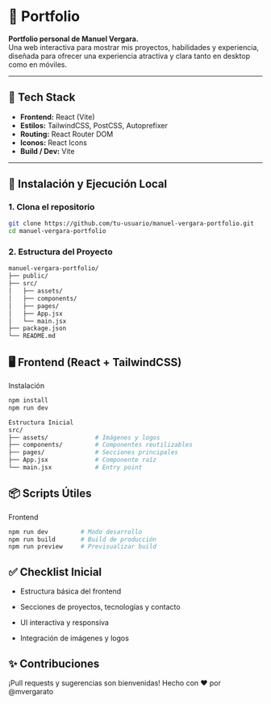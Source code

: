 # 🚀 Portfolio

**Portfolio personal de Manuel Vergara.**  
Una web interactiva para mostrar mis proyectos, habilidades y experiencia, diseñada para ofrecer una experiencia atractiva y clara tanto en desktop como en móviles.

---

## 🧱 Tech Stack

- **Frontend:** React (Vite)  
- **Estilos:** TailwindCSS, PostCSS, Autoprefixer  
- **Routing:** React Router DOM  
- **Iconos:** React Icons  
- **Build / Dev:** Vite  

---

## 🚀 Instalación y Ejecución Local

### 1. Clona el repositorio

```bash
git clone https://github.com/tu-usuario/manuel-vergara-portfolio.git
cd manuel-vergara-portfolio
```

### 2. Estructura del Proyecto

```bash
manuel-vergara-portfolio/
├── public/
├── src/
│   ├── assets/
│   ├── components/
│   ├── pages/
│   ├── App.jsx
│   └── main.jsx
├── package.json
└── README.md
```

## 🖥️ Frontend (React + TailwindCSS)
Instalación

```bash
npm install
npm run dev
```

```bash
Estructura Inicial
src/
├── assets/             # Imágenes y logos
├── components/         # Componentes reutilizables
├── pages/              # Secciones principales
├── App.jsx             # Componente raíz
└── main.jsx            # Entry point
```

## 📦 Scripts Útiles
Frontend

```bash
npm run dev         # Modo desarrollo
npm run build       # Build de producción
npm run preview     # Previsualizar build
```

## ✅ Checklist Inicial

 - Estructura básica del frontend

 - Secciones de proyectos, tecnologías y contacto

 - UI interactiva y responsiva

 - Integración de imágenes y logos

## ✨ Contribuciones

¡Pull requests y sugerencias son bienvenidas!
Hecho con ❤️ por @mvergarato
